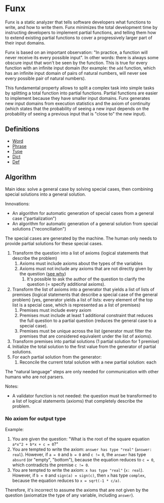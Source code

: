 # Funx

Funx is a static analyzer that tells software developers what functions to write, and how to write them. Funx minimizes the total development time by instructing developers to implement partial functions, and telling them how to extend existing partial functions to cover a progressively larger part of their input domains.

Funx is based on an important observation: "In practice, a function will never receive its every possible input". In other words: there is always some obscure input that won't be seen by the function. This is true for every function with an infinite input domain (for example: the `add` function, which has an infinite input domain of pairs of natural numbers, will never see every possible pair of natural numbers).

This fundamental property allows to split a complex task into simple tasks by splitting a total function into partial functions. Partial functions are easier to implement because they have smaller input domains. Funx generates new input domains from execution statistics and the axiom of continuity (which states that the probability of seeing a new input depends on the probability of seeing a previous input that is "close to" the new input).

## Definitions

* [Word](definitions/Word.md)
* [Phrase](definitions/Phrase.md)
* [Type](definitions/Type.md)
* [Dict](definitions/Dict.md)
* [Def](definitions/Def.md)

## Algorithm

Main idea: solve a general case by solving special cases, then combining special solutions into a general solution.

Innovations:

- An algorithm for automatic generation of special cases from a general case ("partialization")
- An algorithm for automatic generation of a general solution from special solutions ("reconciliation")

The special cases are generated by the machine. The human only needs to provide partial solutions for these special cases.

1. Transform the question into a list of axioms (logical statements that describe the problem)
    1. Axioms must include axioms about the types of the variables
    2. Axioms must not include any axioms that are not directly given by the question ([see why](#no-axiom-for-output-type))
        1. It's possible to ask the author of the question to clarify the question (= specify additional axioms).
2. Transform the list of axioms into a generator that yields a list of lists of premises (logical statements that describe a special case of the general problem) (yes, generator yields a list of lists: every element of the top list is a special case, which is represented as a list of premises)
    1. Premises must include every axiom
    2. Premises must include at least 1 additional constraint that reduces the full question to a partial question (reduces the general case to a special case).
    3. Premises must be unique across the list (generator must filter the premises that are considered equivalent under the list of axioms).
3. Transform premises into partial solutions (1 partial solution for 1 premise)
4. Initialize the total solution to the first value from the generator of partial solutions.
5. For each partial solution from the generator:
    1. Reconcile the current total solution with a new partial solution: each

The "natural language" steps are only needed for communication with other humans who are not parsers.

Notes:

* A validator function is not needed: the question must be transformed to a list of logical statements (axioms) that completely describe the problem.

### No axiom for output type

Example:
1. You are given the question: "What is the root of the square equation `a*x^2 + b*x + c = 0`?"
2. You are tempted to write the axiom: `answer has type "real"` (`answer: real`). However, if `a = 0` and `b = 0` and `c != 0`, the `answer` has type `absurd` (or "empty", "bottom"), because the equation reduces to `c = 0`, which contradicts the premise `c != 0`.
3. You are tempted to write the axiom: `x has type "real"` (`x: real`). However, if `b = 0` and `sign(a) = sign(c)`, then `x` has type `complex`, because the equation reduces to `x = sqrt(-1 * c/a)`.

Therefore, it's incorrect to assume the axioms that are not given by the question (axiomatize the type of any variable, including `answer`).
